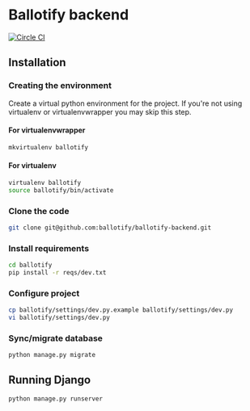 Ballotify backend
==================

[![Circle CI](https://circleci.com/gh/ballotify/django-backend.svg?style=svg)](https://circleci.com/gh/ballotify/django-backend)

## Installation ##

### Creating the environment ###
Create a virtual python environment for the project.
If you're not using virtualenv or virtualenvwrapper you may skip this step.

#### For virtualenvwrapper ####
```bash
mkvirtualenv ballotify
```

#### For virtualenv ####
```bash
virtualenv ballotify
source ballotify/bin/activate
```

### Clone the code ###

```bash
git clone git@github.com:ballotify/ballotify-backend.git
```

### Install requirements ###
```bash
cd ballotify
pip install -r reqs/dev.txt
```

### Configure project ###
```bash
cp ballotify/settings/dev.py.example ballotify/settings/dev.py
vi ballotify/settings/dev.py
```

### Sync/migrate database ###
```bash
python manage.py migrate
```

## Running Django ##
```bash
python manage.py runserver
```

